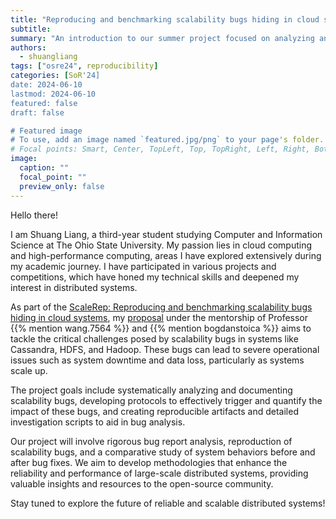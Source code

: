 ```yaml
---
title: "Reproducing and benchmarking scalability bugs hiding in cloud systems"
subtitle: 
summary: "An introduction to our summer project focused on analyzing and resolving scalability bugs in large-scale distributed systems."
authors: 
  - shuangliang
tags: ["osre24", reproducibility]
categories: [SoR'24]
date: 2024-06-10
lastmod: 2024-06-10
featured: false
draft: false

# Featured image
# To use, add an image named `featured.jpg/png` to your page's folder.
# Focal points: Smart, Center, TopLeft, Top, TopRight, Left, Right, BottomLeft, Bottom, BottomRight.
image:
  caption: ""
  focal_point: ""
  preview_only: false
---
```


Hello there!

I am Shuang Liang, a third-year student studying Computer and Information Science at The Ohio State University. My passion lies in cloud computing and high-performance computing, areas I have explored extensively during my academic journey. I have participated in various projects and competitions, which have honed my technical skills and deepened my interest in distributed systems.

As part of the [ScaleRep: Reproducing and benchmarking scalability bugs hiding in cloud systems](/project/osre24/osu/scalerep), my [proposal](https://threadeater.github.io/files/Understanding_and_Addressing_Scalability_Bugs_in_Large_Scale_Distributed_Systems%20(1).pdf) under the mentorship of Professor {{% mention wang.7564 %}} and {{% mention bogdanstoica %}} aims to tackle the critical challenges posed by scalability bugs in systems like Cassandra, HDFS, and Hadoop. These bugs can lead to severe operational issues such as system downtime and data loss, particularly as systems scale up.


The project goals include systematically analyzing and documenting scalability bugs, developing protocols to effectively trigger and quantify the impact of these bugs, and creating reproducible artifacts and detailed investigation scripts to aid in bug analysis.

Our project will involve rigorous bug report analysis, reproduction of scalability bugs, and a comparative study of system behaviors before and after bug fixes. We aim to develop methodologies that enhance the reliability and performance of large-scale distributed systems, providing valuable insights and resources to the open-source community.

Stay tuned to explore the future of reliable and scalable distributed systems!